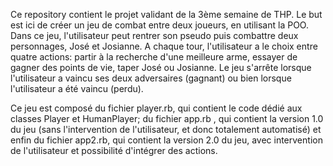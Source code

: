 Ce repository contient le projet validant de la 3ème semaine de THP. Le but est ici de créer un jeu de combat entre deux joueurs, en utilisant la POO.
Dans ce jeu, l'utilisateur peut rentrer son pseudo puis combattre deux personnages, José et Josianne.
A chaque tour, l'utilisateur a le choix entre quatre actions: partir à la recherche d'une meilleure arme, essayer de gagner des points de vie, taper José ou Josianne.
Le jeu s'arrête lorsque l'utilisateur a vaincu ses deux adversaires (gagnant) ou bien lorsque l'utilisateur a été vaincu (perdu).

Ce jeu est composé du fichier player.rb, qui contient le code dédié aux classes Player et HumanPlayer; du fichier app.rb , qui contient la version 1.0 du jeu (sans l'intervention de l'utilisateur, et donc totalement automatisé) et enfin du fichier app2.rb, qui contient la version 2.0 du jeu, avec intervention de l'utilisateur et possibilité d'intégrer des actions.
